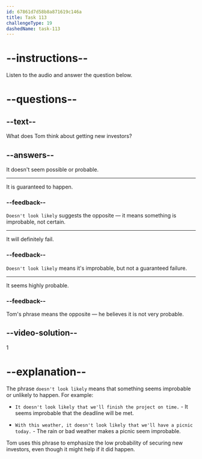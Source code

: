 ```yaml
---
id: 67861d7d58b8a871619c146a
title: Task 113
challengeType: 19
dashedName: task-113
---
```


<!-- (Audio) Tom: If they get new investors, it might help, but it doesn't look likely. -->

# --instructions--

Listen to the audio and answer the question below.

# --questions--

## --text--

What does Tom think about getting new investors?

## --answers--

It doesn't seem possible or probable.

---

It is guaranteed to happen.

### --feedback--

`Doesn't look likely` suggests the opposite — it means something is improbable, not certain.

---

It will definitely fail.

### --feedback--

`Doesn't look likely` means it's improbable, but not a guaranteed failure.

---

It seems highly probable.

### --feedback--

Tom's phrase means the opposite — he believes it is not very probable.

## --video-solution--

1

# --explanation--

The phrase `doesn't look likely` means that something seems improbable or unlikely to happen. For example:

- `It doesn't look likely that we'll finish the project on time.` - It seems improbable that the deadline will be met.

- `With this weather, it doesn't look likely that we'll have a picnic today.` - The rain or bad weather makes a picnic seem improbable.

Tom uses this phrase to emphasize the low probability of securing new investors, even though it might help if it did happen.
